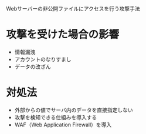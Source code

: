 Webサーバーの非公開ファイルにアクセスを行う攻撃手法

# 攻撃を受けた場合の影響
- 情報漏洩
- アカウントのなりすまし
- データの改ざん

# 対処法
- 外部からの値でサーバ内のデータを直接指定しない
- 攻撃を検知できる仕組みを導入する
- WAF（Web Application Firewall）を導入